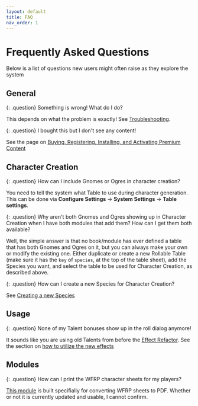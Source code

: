 ```yaml
---
layout: default
title: FAQ
nav_order: 1
---
```


# Frequently Asked Questions

Below is a list of questions new users might often raise as they explore the system


## General

{: .question}
Something is wrong! What do I do?

This depends on what the problem is exactly! See [Troubleshooting](./troubleshooting).

{: .question}
I bought this but I don't see any content!

See the page on [Buying, Registering, Installing, and Activating Premium Content](./premium)

## Character Creation

{: .question}
How can I include Gnomes or Ogres in character creation?

You need to tell the system what Table to use during character generation. This can be done via **Configure Settings** -> **System Settings** -> **Table settings**.

{: .question}
Why aren't both Gnomes and Ogres showing up in Character Creation when I have both modules that add them? How can I get them both available?

Well, the simple answer is that no book/module has ever defined a table that has both Gnomes and Ogres on it, but you can always make your own or modify the existing one. Either duplicate or create a new Rollable Table (make sure it has the `key` of `species`, at the top of the table sheet), add the Species you want, and select the table to be used for Character Creation, as described above.

{: .question}
How can I create a new Species for Character Creation?

See [Creating a new Species]()

## Usage

{: .question}
None of my Talent bonuses show up in the roll dialog anymore!

It sounds like you are using old Talents from before the [Effect Refactor](./effects//effect-refactor). See the section on [how to utilize the new effects](./effects/effect-refactor#tldr-what-should-i-do-so-my-game-doesnt-break)

## Modules

{: .question}
How can I print the WFRP character sheets for my players?

[This module](https://foundryvtt.com/packages/wfrp4e-actor-sheet-print) is built specifially for converting WFRP sheets to PDF. Whether or not it is currently updated and usable, I cannot confirm. 